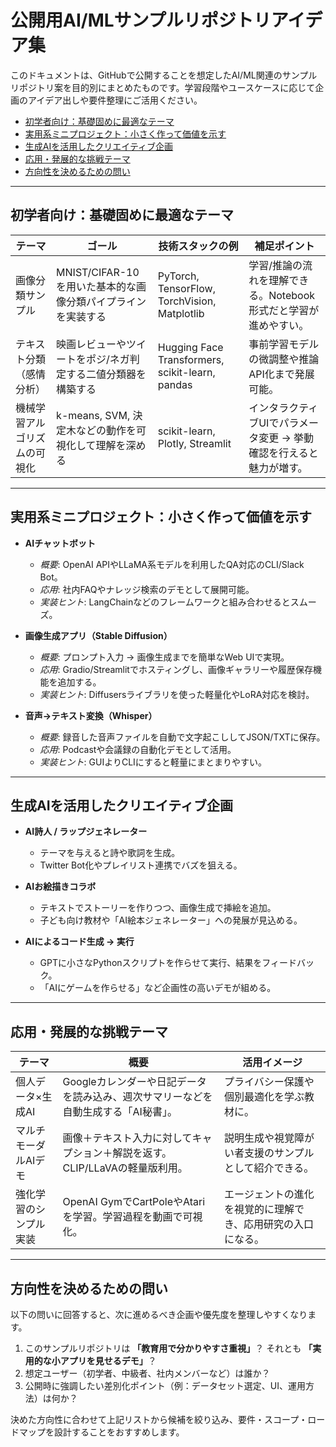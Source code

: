 # 公開用AI/MLサンプルリポジトリアイデア集

このドキュメントは、GitHubで公開することを想定したAI/ML関連のサンプルリポジトリ案を目的別にまとめたものです。学習段階やユースケースに応じて企画のアイデア出しや要件整理にご活用ください。

- [初学者向け：基礎固めに最適なテーマ](#初学者向け基礎固めに最適なテーマ)
- [実用系ミニプロジェクト：小さく作って価値を示す](#実用系ミニプロジェクト小さく作って価値を示す)
- [生成AIを活用したクリエイティブ企画](#生成aiを活用したクリエイティブ企画)
- [応用・発展的な挑戦テーマ](#応用発展的な挑戦テーマ)
- [方向性を決めるための問い](#方向性を決めるための問い)

---

## 初学者向け：基礎固めに最適なテーマ

| テーマ | ゴール | 技術スタックの例 | 補足ポイント |
| --- | --- | --- | --- |
| 画像分類サンプル | MNIST/CIFAR-10を用いた基本的な画像分類パイプラインを実装する | PyTorch, TensorFlow, TorchVision, Matplotlib | 学習/推論の流れを理解できる。Notebook形式だと学習が進めやすい。 |
| テキスト分類（感情分析） | 映画レビューやツイートをポジ/ネガ判定する二値分類器を構築する | Hugging Face Transformers, scikit-learn, pandas | 事前学習モデルの微調整や推論API化まで発展可能。 |
| 機械学習アルゴリズムの可視化 | k-means, SVM, 決定木などの動作を可視化して理解を深める | scikit-learn, Plotly, Streamlit | インタラクティブUIでパラメータ変更 → 挙動確認を行えると魅力が増す。 |

---

## 実用系ミニプロジェクト：小さく作って価値を示す

- **AIチャットボット**
  - *概要*: OpenAI APIやLLaMA系モデルを利用したQA対応のCLI/Slack Bot。
  - *応用*: 社内FAQやナレッジ検索のデモとして展開可能。
  - *実装ヒント*: LangChainなどのフレームワークと組み合わせるとスムーズ。

- **画像生成アプリ（Stable Diffusion）**
  - *概要*: プロンプト入力 → 画像生成までを簡単なWeb UIで実現。
  - *応用*: Gradio/Streamlitでホスティングし、画像ギャラリーや履歴保存機能を追加する。
  - *実装ヒント*: Diffusersライブラリを使った軽量化やLoRA対応を検討。

- **音声→テキスト変換（Whisper）**
  - *概要*: 録音した音声ファイルを自動で文字起こししてJSON/TXTに保存。
  - *応用*: Podcastや会議録の自動化デモとして活用。
  - *実装ヒント*: GUIよりCLIにすると軽量にまとまりやすい。

---

## 生成AIを活用したクリエイティブ企画

- **AI詩人 / ラップジェネレーター**
  - テーマを与えると詩や歌詞を生成。
  - Twitter Bot化やプレイリスト連携でバズを狙える。

- **AIお絵描きコラボ**
  - テキストでストーリーを作りつつ、画像生成で挿絵を追加。
  - 子ども向け教材や「AI絵本ジェネレーター」への発展が見込める。

- **AIによるコード生成 → 実行**
  - GPTに小さなPythonスクリプトを作らせて実行、結果をフィードバック。
  - 「AIにゲームを作らせる」など企画性の高いデモが組める。

---

## 応用・発展的な挑戦テーマ

| テーマ | 概要 | 活用イメージ |
| --- | --- | --- |
| 個人データ×生成AI | Googleカレンダーや日記データを読み込み、週次サマリーなどを自動生成する「AI秘書」。 | プライバシー保護や個別最適化を学ぶ教材に。 |
| マルチモーダルAIデモ | 画像＋テキスト入力に対してキャプション＋解説を返す。CLIP/LLaVAの軽量版利用。 | 説明生成や視覚障がい者支援のサンプルとして紹介できる。 |
| 強化学習のシンプル実装 | OpenAI GymでCartPoleやAtariを学習。学習過程を動画で可視化。 | エージェントの進化を視覚的に理解でき、応用研究の入口になる。 |

---

## 方向性を決めるための問い

以下の問いに回答すると、次に進めるべき企画や優先度を整理しやすくなります。

1. このサンプルリポジトリは **「教育用で分かりやすさ重視」**？ それとも **「実用的な小アプリを見せるデモ」**？
2. 想定ユーザー（初学者、中級者、社内メンバーなど）は誰か？
3. 公開時に強調したい差別化ポイント（例：データセット選定、UI、運用方法）は何か？

決めた方向性に合わせて上記リストから候補を絞り込み、要件・スコープ・ロードマップを設計することをおすすめします。
